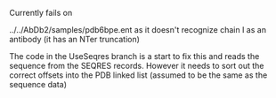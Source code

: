 Currently fails on

../../AbDb2/samples/pdb6bpe.ent
as it doesn't recognize chain I as an antibody (it has an NTer truncation)

The code in the UseSeqres branch is a start to fix this and reads the
sequence from the SEQRES records. However it needs to sort out the
correct offsets into the PDB linked list (assumed to be the same as
the sequence data)


